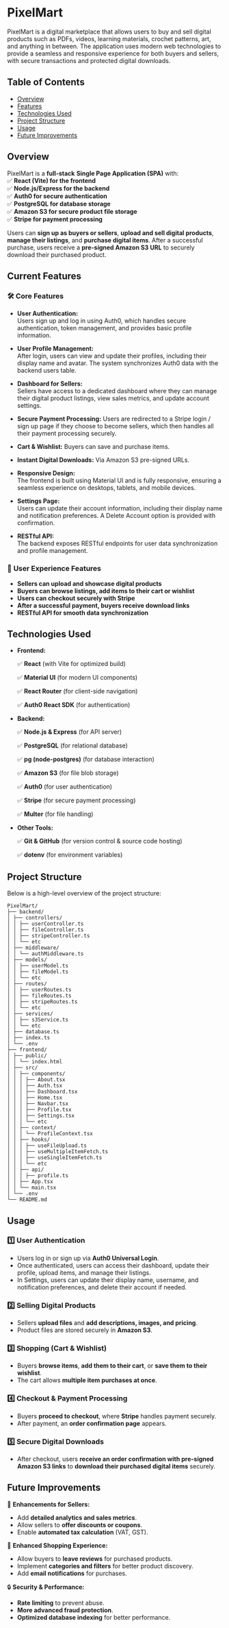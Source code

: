 # PixelMart

PixelMart is a digital marketplace that allows users to buy and sell digital products such as PDFs, videos, learning materials, crochet patterns, art, and anything in between. The application uses modern web technologies to provide a seamless and responsive experience for both buyers and sellers, with secure transactions and protected digital downloads.

## Table of Contents

- [Overview](#overview)
- [Features](#features)
- [Technologies Used](#technologies-used)
- [Project Structure](#project-structure)
- [Usage](#usage)
- [Future Improvements](#future-improvements)

## Overview

PixelMart is a **full-stack** **Single Page Application (SPA)** with:  
✅ **React (Vite) for the frontend**  
✅ **Node.js/Express for the backend**  
✅ **Auth0 for secure authentication**  
✅ **PostgreSQL for database storage**  
✅ **Amazon S3 for secure product file storage**  
✅ **Stripe for payment processing**

Users can **sign up as buyers or sellers**, **upload and sell digital products**, **manage their listings**, and **purchase digital items**. After a successful purchase, users receive a **pre-signed Amazon S3 URL** to securely download their purchased product.

## Current Features

### 🛠 **Core Features**

- **User Authentication:**  
  Users sign up and log in using Auth0, which handles secure authentication, token management, and provides basic profile information.

- **User Profile Management:**  
  After login, users can view and update their profiles, including their display name and avatar. The system synchronizes Auth0 data with the backend users table.

- **Dashboard for Sellers:**  
  Sellers have access to a dedicated dashboard where they can manage their digital product listings, view sales metrics, and update account settings.

- **Secure Payment Processing:**
  Users are redirected to a Stripe login / sign up page if they choose to become sellers, which then handles all their payment processing securely.

- **Cart & Wishlist:**
  Buyers can save and purchase items.

- **Instant Digital Downloads:**
  Via Amazon S3 pre-signed URLs.

- **Responsive Design:**  
  The frontend is built using Material UI and is fully responsive, ensuring a seamless experience on desktops, tablets, and mobile devices.

- **Settings Page:**  
  Users can update their account information, including their display name and notification preferences. A Delete Account option is provided with confirmation.

- **RESTful API:**  
  The backend exposes RESTful endpoints for user data synchronization and profile management.

### 🎨 **User Experience Features**

- **Sellers can upload and showcase digital products**
- **Buyers can browse listings, add items to their cart or wishlist**
- **Users can checkout securely with Stripe**
- **After a successful payment, buyers receive download links**
- **RESTful API for smooth data synchronization**

## Technologies Used

- **Frontend:**

  ✅ **React** (with Vite for optimized build)

  ✅ **Material UI** (for modern UI components)

  ✅ **React Router** (for client-side navigation)

  ✅ **Auth0 React SDK** (for authentication)

- **Backend:**

  ✅ **Node.js & Express** (for API server)

  ✅ **PostgreSQL** (for relational database)

  ✅ **pg (node-postgres)** (for database interaction)

  ✅ **Amazon S3** (for file blob storage)

  ✅ **Auth0** (for user authentication)

  ✅ **Stripe** (for secure payment processing)

  ✅ **Multer** (for file handling)

- **Other Tools:**

  ✅ **Git & GitHub** (for version control & source code hosting)

  ✅ **dotenv** (for environment variables)

## Project Structure

Below is a high-level overview of the project structure:

```
PixelMart/
├── backend/
│ ├── controllers/
│ │ ├── userController.ts
│ │ ├── fileController.ts
│ │ ├── stripeController.ts
│ │ └── etc
│ ├── middleware/
│ │ └── authMiddleware.ts
│ ├── models/
│ │ ├── userModel.ts
│ │ ├── fileModel.ts
│ │ └── etc
│ ├── routes/
│ │ ├── userRoutes.ts
│ │ ├── fileRoutes.ts
│ │ ├── stripeRoutes.ts
│ │ └── etc
│ ├── services/
│ │ ├── s3Service.ts
│ │ └── etc
│ ├── database.ts
│ ├── index.ts
│ └── .env
├── frontend/
│ ├── public/
│ │ └── index.html
│ ├── src/
│ │ ├── components/
│ │ │ ├── About.tsx
│ │ │ ├── Auth.tsx
│ │ │ ├── Dashboard.tsx
│ │ │ ├── Home.tsx
│ │ │ ├── Navbar.tsx
│ │ │ ├── Profile.tsx
│ │ │ ├── Settings.tsx
│ │ │ └── etc
│ │ ├── context/
│ │ │ └── ProfileContext.tsx
│ │ ├── hooks/
│ │ │ ├── useFileUpload.ts
│ │ │ ├── useMultipleItemFetch.ts
│ │ │ ├── useSingleItemFetch.ts
│ │ │ └── etc
│ │ ├── api/
│ │ │ ├── profile.ts
│ │ ├── App.tsx
│ │ └── main.tsx
│ └── .env
└── README.md
```

## Usage

### **1️⃣ User Authentication**

- Users log in or sign up via **Auth0 Universal Login**.
- Once authenticated, users can access their dashboard, update their profile, upload items, and manage their listings.
- In Settings, users can update their display name, username, and notification preferences, and delete their account if needed.

### **2️⃣ Selling Digital Products**

- Sellers **upload files** and **add descriptions, images, and pricing**.
- Product files are stored securely in **Amazon S3**.

### **3️⃣ Shopping (Cart & Wishlist)**

- Buyers **browse items**, **add them to their cart**, or **save them to their wishlist**.
- The cart allows **multiple item purchases at once**.

### **4️⃣ Checkout & Payment Processing**

- Buyers **proceed to checkout**, where **Stripe** handles payment securely.
- After payment, an **order confirmation page** appears.

### **5️⃣ Secure Digital Downloads**

- After checkout, users **receive an order confirmation with pre-signed Amazon S3 links** to **download their purchased digital items** securely.

## Future Improvements

🚀 **Enhancements for Sellers:**

- Add **detailed analytics and sales metrics**.
- Allow sellers to **offer discounts or coupons**.
- Enable **automated tax calculation** (VAT, GST).

🛒 **Enhanced Shopping Experience:**

- Allow buyers to **leave reviews** for purchased products.
- Implement **categories and filters** for better product discovery.
- Add **email notifications** for purchases.

🔒 **Security & Performance:**

- **Rate limiting** to prevent abuse.
- **More advanced fraud protection**.
- **Optimized database indexing** for better performance.
